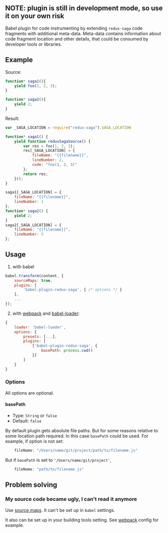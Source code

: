 ## NOTE: plugin is still in development mode, so use it on your own risk

Babel plugin for code instrumenting by extending `redux-saga` code fragments with additional meta-data. Meta-data contains information about code fragment location and other details, that could be consumed by developer tools or libraries.

## Example

Source:

```js
function* saga1(){
    yield foo(1, 2, 3);
}

function* saga2(){
    yield 2;
}
```

Result:

```js
var _SAGA_LOCATION = require("redux-saga").SAGA_LOCATION

function* saga1() {
    yield function reduxSagaSource() {
        var res = foo(1, 2, 3);
        res[_SAGA_LOCATION] = {
            fileName: "{{filename}}",
            lineNumber: 2,
            code: "foo(1, 2, 3)"
        };
        return res;
    }();
}

saga1[_SAGA_LOCATION] = {
    fileName: "{{filename}}",
    lineNumber: 1
};
function* saga2() {
    yield 2;
}
saga2[_SAGA_LOCATION] = {
    fileName: "{{filename}}",
    lineNumber: 5
};
```

## Usage

1. with babel
```js
babel.transform(content, {
    sourceMaps: true,
    plugins: [
        'babel-plugin-redux-saga', { /* options */ }
    ],
    ...
});
```

2. with [webpack](https://github.com/webpack/webpack/) and [babel-loader](https://github.com/babel/babel-loader):
```js
{
    loader: 'babel-loader',
    options: {
        presets: [...],
        plugins: [
            ['babel-plugin-redux-saga', {
                basePath: process.cwd()
            }]
        ]
    }
}
```

### Options

All options are optional.

#### basePath

- Type: `String` or `false`
- Default: `false`

By default plugin gets absolute file paths. But for some reasons relative to some location path required. In this case `basePath` could be used. For example, if option is not set:

```js
    fileName: "/Users/name/git/project/path/to/filename.js"
```

But if `basePath` is set to `'/Users/name/git/project'`,

```js
    fileName: "path/to/filename.js"
```

## Problem solving

### My source code became ugly, I can't read it anymore

Use [source maps](http://www.html5rocks.com/en/tutorials/developertools/sourcemaps/). It can't be set up in `babel` settings.

It also can be set up in your building tools setting. See [webpack](#usage) config for example.
